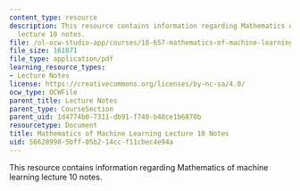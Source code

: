 ```yaml
---
content_type: resource
description: This resource contains information regarding Mathematics of machine learning
  lecture 10 notes.
file: /ol-ocw-studio-app/courses/18-657-mathematics-of-machine-learning-fall-2015/566289985bff05b214ccf11cbec4e94a_MIT18_657F15_L10.pdf
file_size: 161071
file_type: application/pdf
learning_resource_types:
- Lecture Notes
license: https://creativecommons.org/licenses/by-nc-sa/4.0/
ocw_type: OCWFile
parent_title: Lecture Notes
parent_type: CourseSection
parent_uid: 1d4774b0-7311-db91-f740-b48ce1b6870b
resourcetype: Document
title: Mathematics of Machine Learning Lecture 10 Notes
uid: 56628998-5bff-05b2-14cc-f11cbec4e94a
---
```

This resource contains information regarding Mathematics of machine learning lecture 10 notes.